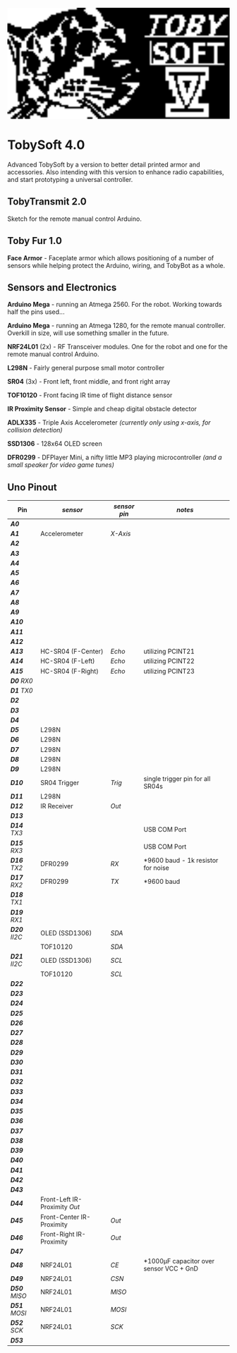 [<img src="https://raw.githubusercontent.com/simplegr33n/RoboDuino/master/_assets/TS4.bmp" width="600">](https://github.com/simplegr33n/RoboDuino/tree/master/TobySoft_4)

# TobySoft 4.0

Advanced TobySoft by a version to better detail printed armor and accessories. Also intending with this version to enhance radio capabilities, and start prototyping a universal controller.

## TobyTransmit 2.0

Sketch for the remote manual control Arduino.

## Toby Fur 1.0

**Face Armor** - Faceplate armor which allows positioning of a number of sensors while helping protect the Arduino, wiring, and TobyBot as a whole.

## Sensors and Electronics

**Arduino Mega** - running an Atmega 2560. For the robot. Working towards half the pins used...

**Arduino Mega** - running an Atmega 1280, for the remote manual controller. Overkill in size, will use something smaller in the future.

**NRF24L01** (2x) - RF Transceiver modules. One for the robot and one for the remote manual control Arduino.

**L298N** - Fairly general purpose small motor controller

**SR04** (3x) - Front left, front middle, and front right array

**TOF10120** - Front facing IR time of flight distance sensor

**IR Proximity Sensor** - Simple and cheap digital obstacle detector

**ADLX335** - Triple Axis Accelerometer _(currently only using x-axis, for collision detection)_

**SSD1306** - 128x64 OLED screen

**DFR0299** - DFPlayer Mini, a nifty little MP3 playing microcontroller _(and a small speaker for video game tunes)_

## Uno Pinout

| Pin              | _sensor_                      | _sensor pin_ | _notes_                                  |
| ---------------- | ----------------------------- | ------------ | ---------------------------------------- |
| **_A0_**         |                               |              |
| **_A1_**         | Accelerometer                 | _X-Axis_     |
| **_A2_**         |                               |              |
| **_A3_**         |                               |              |
| **_A4_**         |                               |              |
| **_A5_**         |                               |              |
| **_A6_**         |                               |              |
| **_A7_**         |                               |              |
| **_A8_**         |                               |              |
| **_A9_**         |                               |              |
| **_A10_**        |                               |              |
| **_A11_**        |                               |              |
| **_A12_**        |                               |              |
| **_A13_**        | HC-SR04 (F-Center)            | _Echo_       | utilizing PCINT21                        |
| **_A14_**        | HC-SR04 (F-Left)              | _Echo_       | utilizing PCINT22                        |
| **_A15_**        | HC-SR04 (F-Right)             | _Echo_       | utilizing PCINT23                        |
| **_D0_** _RX0_   |                               |              |
| **_D1_** _TX0_   |                               |              |
| **_D2_**         |                               |              |
| **_D3_**         |                               |              |
| **_D4_**         |                               |              |
| **_D5_**         | L298N                         |              |
| **_D6_**         | L298N                         |              |
| **_D7_**         | L298N                         |              |
| **_D8_**         | L298N                         |              |
| **_D9_**         | L298N                         |              |
| **_D10_**        | SR04 Trigger                  | _Trig_       | single trigger pin for all SR04s         |
| **_D11_**        | L298N                         |              |
| **_D12_**        | IR Receiver                   | _Out_        |
| **_D13_**        |                               |              |
| **_D14_** _TX3_  |                               |              | USB COM Port                             |
| **_D15_** _RX3_  |                               |              | USB COM Port                             |
| **_D16_** _TX2_  | DFR0299                       | _RX_         | \*9600 baud - 1k resistor for noise      |
| **_D17_** _RX2_  | DFR0299                       | _TX_         | \*9600 baud                              |
| **_D18_** _TX1_  |                               |              |
| **_D19_** _RX1_  |                               |              |
| **_D20_** _II2C_ | OLED (SSD1306)                | _SDA_        |
|                  | TOF10120                      | _SDA_        |
| **_D21_** _II2C_ | OLED (SSD1306)                | _SCL_        |
|                  | TOF10120                      | _SCL_        |
| **_D22_**        |                               |              |
| **_D23_**        |                               |              |
| **_D24_**        |                               |              |
| **_D25_**        |                               |              |
| **_D26_**        |                               |              |
| **_D27_**        |                               |              |
| **_D28_**        |                               |              |
| **_D29_**        |                               |              |
| **_D30_**        |                               |              |
| **_D31_**        |                               |              |
| **_D32_**        |                               |              |
| **_D33_**        |                               |              |
| **_D34_**        |                               |              |
| **_D35_**        |                               |              |
| **_D36_**        |                               |              |
| **_D37_**        |                               |              |
| **_D38_**        |                               |              |
| **_D39_**        |                               |              |
| **_D40_**        |                               |              |
| **_D41_**        |                               |              |
| **_D42_**        |                               |              |
| **_D43_**        |                               |              |
| **_D44_**        | Front-Left IR-Proximity _Out_ |              |
| **_D45_**        | Front-Center IR-Proximity     | _Out_        |
| **_D46_**        | Front-Right IR-Proximity      | _Out_        |                                          |
| **_D47_**        |                               |              |
| **_D48_**        | NRF24L01                      | _CE_         | \*1000µF capacitor over sensor VCC + GnD |
| **_D49_**        | NRF24L01                      | _CSN_        |
| **_D50_** _MISO_ | NRF24L01                      | _MISO_       |
| **_D51_** _MOSI_ | NRF24L01                      | _MOSI_       |
| **_D52_** _SCK_  | NRF24L01                      | _SCK_        |
| **_D53_**        |                               |              |
